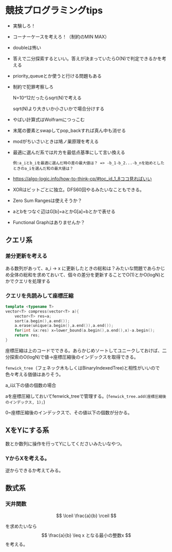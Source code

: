 # 競技プログラミングtips



- 実験しろ！

- コーナーケースを考えろ！（制約のMIN MAX）

- doubleは怖い

- 答えで二分探索するといい。答えが決まっていたらO(N)で判定できるかを考える

- priority_queueとか使うと行ける問題もある

- 制約で犯罪考察しろ

  N=10^12だったらsqrt(N)で考える

  sqrt(N)より大きいか小さいかで場合分けする
  
- やばい計算式はWolframにつっこむ

- 末尾の要素とswapしてpop_backすれば真ん中も消せる

- modがちいさいときは鳩ノ巣原理を考える

- 最適に選んだ系では片方を最低点基準にして言い換える

  ```
  例:a_iとb_iを最適に選んだ時の差の最大値は？ => -b_1-b_2...-b_nを始めとしたときのa_iを選んだ和の最大値は？
  ```

- https://algo-logic.info/how-to-think-cp/#toc_id_1_8ココ見ればいい

- XORはビットごとに独立。DFS60回やるみたいなこともできる。

- Zero Sum Rangesは使えそうか？

- aとbをつなぐ辺はG[b]=aとかG[a]=bとかで表せる

- Functional Graphはありませんか？



## クエリ系

### 差分更新を考える

ある数列があって、a_i -> x に更新したときの総和は？みたいな問題であらかじめ全体の総和を求めておいて、個々の差分を更新することでO(1)とかO(logN)とかでクエリを処理する



### クエリを先読みして座標圧縮

```cpp
template <typename T>
vector<T> compress(vector<T> a){
    vector<T> res=a;
    sort(a.begin(),a.end());
    a.erase(unique(a.begin(),a.end()),a.end());
    for(int &x:res) x=lower_bound(a.begin(),a.end(),x)-a.begin();
    return res;
}
```

座標圧縮は上のコードでできる。あらかじめソートしてユニークしておけば、二分探索のO(logN)で値->座標圧縮後のインデックスを取得できる。

`fenwick_tree`（フェネック木もしくはBinaryIndexedTree)と相性がいいので色々考える価値はありそう。

a_i以下の値の個数の場合

aを座標圧縮しておいてfenwick_treeで管理する。(`fenwick_tree.add(座標圧縮後のインデックス, 1);`)

0~座標圧縮後のインデックスで、その値以下の個数が分かる。



## XをYにする系

数とか数列に操作を行ってYにしてくださいみたいなやつ。

### YからXを考える。

逆からできるか考えてみる。



## 数式系

### 天井関数

$$
\lceil \frac{a}{b} \rceil
$$

を求めたいなら
$$
\frac{a}{b} \leq x となる最小の整数x
$$
を考える。

